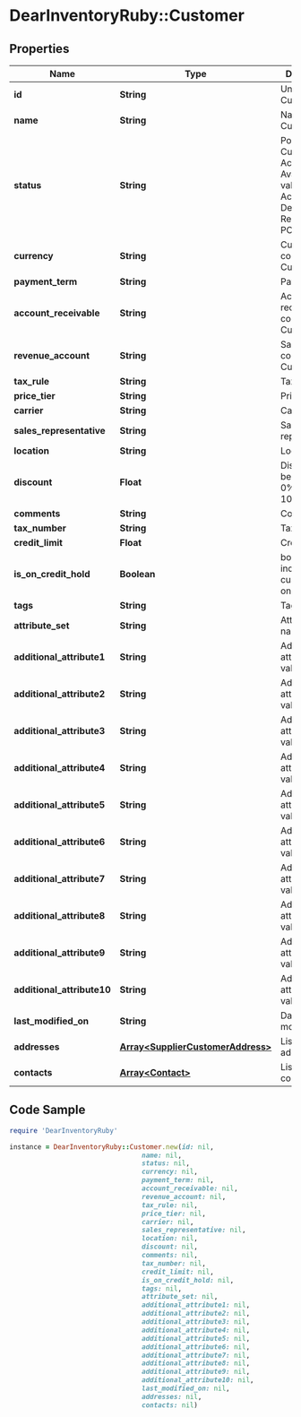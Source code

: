 # DearInventoryRuby::Customer

## Properties

Name | Type | Description | Notes
------------ | ------------- | ------------- | -------------
**id** | **String** | Unique Customer ID | [optional] 
**name** | **String** | Name of Customer | 
**status** | **String** | Points that Customer is Active. Available values are Active and Deprecated. Required for POST | 
**currency** | **String** | Currency code of Customer | 
**payment_term** | **String** | Payment term | 
**account_receivable** | **String** | Account receivable code of Customer | 
**revenue_account** | **String** | Sale account code of Customer | 
**tax_rule** | **String** | Tax rule name | 
**price_tier** | **String** | Price tier | [optional] 
**carrier** | **String** | Carrier name | [optional] 
**sales_representative** | **String** | Sales representative | [optional] 
**location** | **String** | Location | [optional] 
**discount** | **Float** | Discount must be between 0% and 100% | [optional] 
**comments** | **String** | Comments | [optional] 
**tax_number** | **String** | Tax number | [optional] 
**credit_limit** | **Float** | Credit limit | [optional] 
**is_on_credit_hold** | **Boolean** | boolean to indicate if a customer is on credit hold | [optional] [default to false]
**tags** | **String** | Tags string | [optional] 
**attribute_set** | **String** | AttributeSet name | [optional] 
**additional_attribute1** | **String** | Additional attribute 1 value | [optional] 
**additional_attribute2** | **String** | Additional attribute 2 value | [optional] 
**additional_attribute3** | **String** | Additional attribute 3 value | [optional] 
**additional_attribute4** | **String** | Additional attribute 4 value | [optional] 
**additional_attribute5** | **String** | Additional attribute 5 value | [optional] 
**additional_attribute6** | **String** | Additional attribute 6 value | [optional] 
**additional_attribute7** | **String** | Additional attribute 7 value | [optional] 
**additional_attribute8** | **String** | Additional attribute 8 value | [optional] 
**additional_attribute9** | **String** | Additional attribute 9 value | [optional] 
**additional_attribute10** | **String** | Additional attribute 10 value | [optional] 
**last_modified_on** | **String** | Date of last modification | [optional] 
**addresses** | [**Array&lt;SupplierCustomerAddress&gt;**](SupplierCustomerAddress.md) | List of addresses | [optional] 
**contacts** | [**Array&lt;Contact&gt;**](Contact.md) | List of contacts | [optional] 

## Code Sample

```ruby
require 'DearInventoryRuby'

instance = DearInventoryRuby::Customer.new(id: nil,
                                 name: nil,
                                 status: nil,
                                 currency: nil,
                                 payment_term: nil,
                                 account_receivable: nil,
                                 revenue_account: nil,
                                 tax_rule: nil,
                                 price_tier: nil,
                                 carrier: nil,
                                 sales_representative: nil,
                                 location: nil,
                                 discount: nil,
                                 comments: nil,
                                 tax_number: nil,
                                 credit_limit: nil,
                                 is_on_credit_hold: nil,
                                 tags: nil,
                                 attribute_set: nil,
                                 additional_attribute1: nil,
                                 additional_attribute2: nil,
                                 additional_attribute3: nil,
                                 additional_attribute4: nil,
                                 additional_attribute5: nil,
                                 additional_attribute6: nil,
                                 additional_attribute7: nil,
                                 additional_attribute8: nil,
                                 additional_attribute9: nil,
                                 additional_attribute10: nil,
                                 last_modified_on: nil,
                                 addresses: nil,
                                 contacts: nil)
```


